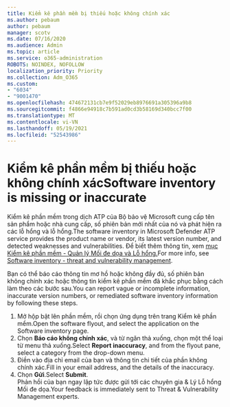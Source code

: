 ```yaml
---
title: Kiểm kê phần mềm bị thiếu hoặc không chính xác
ms.author: pebaum
author: pebaum
manager: scotv
ms.date: 07/16/2020
ms.audience: Admin
ms.topic: article
ms.service: o365-administration
ROBOTS: NOINDEX, NOFOLLOW
localization_priority: Priority
ms.collection: Adm_O365
ms.custom:
- "6034"
- "9001470"
ms.openlocfilehash: 474672131cb7e9f52029eb8976691a305396a9b8
ms.sourcegitcommit: f4866e94918c7b591ad0cd3b58169d340bcc7f00
ms.translationtype: MT
ms.contentlocale: vi-VN
ms.lasthandoff: 05/19/2021
ms.locfileid: "52543986"
---
```

# <a name="software-inventory-is-missing-or-inaccurate"></a><span data-ttu-id="4af48-102">Kiểm kê phần mềm bị thiếu hoặc không chính xác</span><span class="sxs-lookup"><span data-stu-id="4af48-102">Software inventory is missing or inaccurate</span></span>

<span data-ttu-id="4af48-103">Kiểm kê phần mềm trong dịch ATP của Bộ bảo vệ Microsoft cung cấp tên sản phẩm hoặc nhà cung cấp, số phiên bản mới nhất của nó và phát hiện ra các lỗ hổng và lỗ hổng.</span><span class="sxs-lookup"><span data-stu-id="4af48-103">The software inventory in Microsoft Defender ATP service provides the product name or vendor, its latest version number, and detected weaknesses and vulnerabilities.</span></span> <span data-ttu-id="4af48-104">Để biết thêm thông tin, xem [mục Kiểm kê phần mềm - Quản lý Mối đe dọa và Lỗ hổng.](/windows/security/threat-protection/microsoft-defender-atp/tvm-software-inventory)</span><span class="sxs-lookup"><span data-stu-id="4af48-104">For more info, see [Software inventory - threat and vulnerability management](/windows/security/threat-protection/microsoft-defender-atp/tvm-software-inventory).</span></span>

<span data-ttu-id="4af48-105">Bạn có thể báo cáo thông tin mơ hồ hoặc không đầy đủ, số phiên bản không chính xác hoặc thông tin kiểm kê phần mềm đã khắc phục bằng cách làm theo các bước sau.</span><span class="sxs-lookup"><span data-stu-id="4af48-105">You can report vague or incomplete information, inaccurate version numbers, or remediated software inventory information by following these steps.</span></span>  

1. <span data-ttu-id="4af48-106">Mở hộp bật lên phần mềm, rồi chọn ứng dụng trên trang Kiểm kê phần mềm.</span><span class="sxs-lookup"><span data-stu-id="4af48-106">Open the software flyout, and select the application on the Software inventory page.</span></span>
2. <span data-ttu-id="4af48-107">Chọn **Báo cáo không chính xác**, và từ ngăn thả xuống, chọn một thể loại từ menu thả xuống.</span><span class="sxs-lookup"><span data-stu-id="4af48-107">Select **Report inaccuracy**, and from the flyout pane, select a category from the drop-down menu.</span></span>
3. <span data-ttu-id="4af48-108">Điền vào địa chỉ email của bạn và thông tin chi tiết của phần không chính xác.</span><span class="sxs-lookup"><span data-stu-id="4af48-108">Fill in your email address, and the details of the inaccuracy.</span></span>
4. <span data-ttu-id="4af48-109">Chọn **Gửi**.</span><span class="sxs-lookup"><span data-stu-id="4af48-109">Select **Submit**.</span></span></br>
    <span data-ttu-id="4af48-110">Phản hồi của bạn ngay lập tức được gửi tới các chuyên gia & Lý Lỗ hổng Mối đe dọa.</span><span class="sxs-lookup"><span data-stu-id="4af48-110">Your feedback is immediately sent to Threat & Vulnerability Management experts.</span></span>